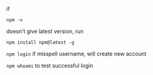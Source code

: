 if 

`npm -v` 

doesn't give latest version, run

`npm install npm@latest -g`

`npm login` if misspell username, will create new account

`npm whoami` to test successful login
